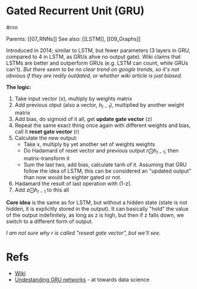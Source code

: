 # Gated Recurrent Unit (GRU)

#rnn

Parents: [[07_RNNs]]
See also: [[LSTM]], [[09_Graphs]]

Introduced in 2014; similar to LSTM, but fewer parameters (3 layers in GRU, compared to 4 in LSTM, as GRUs ahve no output gate). Wiki claims that LSTMs are  better and outperform GRUs (e.g. LSTM can count, while GRUs can't). _But there seem to be no clear trend on google trends, so it's not obvious if they are really outdated, or whether wiki article is just biased._

**The logic:**
1. Take input vector (x), multiply by weights matrix
2. Add previous otput (also a vector, $h_{t-1}$), multiplied by another weight matrix
3. Add bias, do sigmoid of it all, get **update gate vector** (z)
4. Repeat the same exact thing once again with different weights and bias, call it **reset gate vector** (r)
5. Calculate the new output:
    * Take x, multiply by yet another set of weights weights
    * Do Hadamard of reset vector and previous output r⨀$h_{t-1}$; then matrix-transform it
    * Sum the last two, add bias, calculate tanh of it. Assuming that GRU follow the idea of LSTM, this can be considered an "updated output" than now would be eighter gated or not.
 6. Hadamard the result of last operation with (1-z).
 7. Add z⨀$h_{t-1}$ to this all

**Core idea** is the same as for LSTM, but without a hidden state (state is not hidden, it is explicitly stored in the output). It can basically "hold" the value of the output indefinitely, as long as z is high, but then if z falls down, we switch to a different form of output.

_I am not sure why r is called "reseat gate vector", but we'll see._

# Refs
* [Wiki](https://en.wikipedia.org/wiki/Gated_recurrent_unit)
* [Undestanding GRU networks](https://towardsdatascience.com/understanding-gru-networks-2ef37df6c9be) - at towards data science